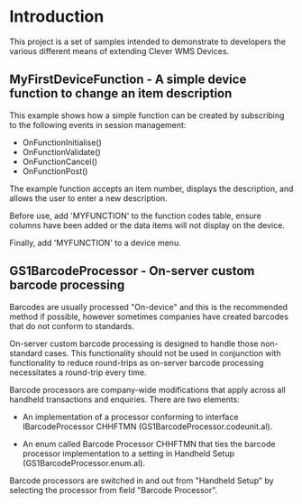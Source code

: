 # Introduction 
This project is a set of samples intended to demonstrate to developers the various
different means of extending Clever WMS Devices.

## MyFirstDeviceFunction - A simple device function to change an item description
This example shows how a simple function can be created by subscribing to the
following events in session management:

 - OnFunctionInitialise()
 - OnFunctionValidate()
 - OnFunctionCancel()
 - OnFunctionPost()

The example function accepts an item number, displays the description, and allows
the user to enter a new description.

Before use, add 'MYFUNCTION' to the function codes table, ensure columns have been
added or the data items will not display on the device.

Finally, add 'MYFUNCTION' to a device menu.


## GS1BarcodeProcessor - On-server custom barcode processing
Barcodes are usually processed "On-device" and this is the recommended method if
possible, however sometimes companies have created barcodes that do not conform to
standards.

On-server custom barcode processing is designed to handle those non-standard cases.
This functionality should not be used in conjunction with functionality to reduce
round-trips as on-server barcode processing necessitates a round-trip every time.

Barcode processors are company-wide modifications that apply across all handheld
transactions and enquiries. There are two elements:

 - An implementation of a processor conforming to interface
   IBarcodeProcessor CHHFTMN (GS1BarcodeProcessor.codeunit.al).

 - An enum called Barcode Processor CHHFTMN that ties the barcode processor
   implementation to a setting in Handheld Setup (GS1BarcodeProcessor.enum.al).

Barcode processors are switched in and out from "Handheld Setup" by selecting the
processor from field "Barcode Processor".

